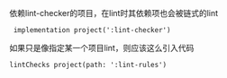 依赖lint-checker的项目，在lint时其依赖项也会被链式的lint
```
 implementation project(':lint-checker')
```
如果只是像指定某一个项目lint，则应该这么引入代码
```
lintChecks project(path: ':lint-rules')
```